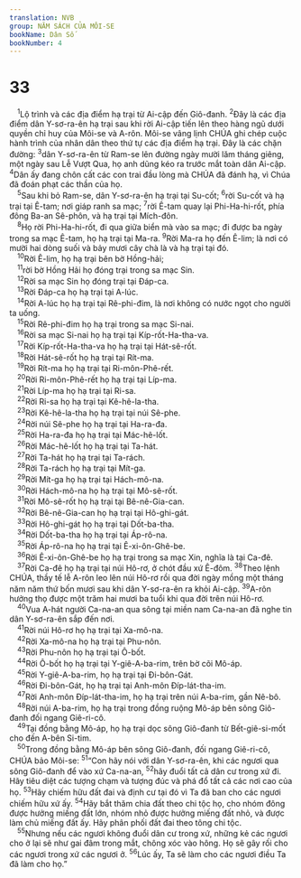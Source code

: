 ```yaml
---
translation: NVB
group: NĂM SÁCH CỦA MÔI-SE
bookName: Dân Số 
bookNumber: 4
---
```


<div class="title"><h1>33</h1></div>
<span class="verse dan_33_1"> <sup>1</sup>Lộ trình và các địa điểm hạ trại từ Ai-cập đến Giô-đanh. </span>
<span class="verse dan_33_2"><sup>2</sup>Đây là các địa điểm dân Y-sơ-ra-ên hạ trại sau khi rời Ai-cập tiến lên theo hàng ngũ dưới quyền chỉ huy của Môi-se và A-rôn. Môi-se vâng lịnh CHÚA ghi chép cuộc hành trình của nhân dân theo thứ tự các địa điểm hạ trại. Đây là các chặn đường: </span>
<span class="verse dan_33_3"><sup>3</sup>dân Y-sơ-ra-ên từ Ram-se lên đường ngày mười lăm tháng giêng, một ngày sau Lễ Vượt Qua, họ anh dũng kéo ra trước mắt toàn dân Ai-cập. </span>
<span class="verse dan_33_4"><sup>4</sup>Dân ấy đang chôn cất các con trai đầu lòng mà CHÚA đã đánh hạ, vì Chúa đã đoán phạt các thần của họ. <br/></span>
<span class="verse dan_33_5"> <sup>5</sup>Sau khi bỏ Ram-se, dân Y-sơ-ra-ên hạ trại tại Su-cốt; </span>
<span class="verse dan_33_6"><sup>6</sup>rời Su-cốt và hạ trại tại Ê-tam; nơi giáp ranh sa mạc; </span>
<span class="verse dan_33_7"><sup>7</sup>rời Ê-tam quay lại Phi-Ha-hi-rốt, phía đông Ba-an Sê-phôn, và hạ trại tại Mích-đôn. <br/></span>
<span class="verse dan_33_8"> <sup>8</sup>Họ rời Phi-Ha-hi-rốt, đi qua giữa biển mà vào sa mạc; đi được ba ngày trong sa mạc Ê-tam, họ hạ trại tại Ma-ra. </span>
<span class="verse dan_33_9"><sup>9</sup>Rời Ma-ra họ đến Ê-lim; là nơi có mười hai dòng suối và bảy mươi cây chà là và hạ trại tại đó. <br/></span>
<span class="verse dan_33_10"> <sup>10</sup>Rời Ê-lim, họ hạ trại bên bờ Hồng-hải; <br/></span>
<span class="verse dan_33_11"> <sup>11</sup>rời bờ Hồng Hải họ đóng trại trong sa mạc Sin. <br/></span>
<span class="verse dan_33_12"> <sup>12</sup>Rời sa mạc Sin họ đóng trại tại Đáp-ca. <br/></span>
<span class="verse dan_33_13"> <sup>13</sup>Rời Đáp-ca họ hạ trại tại A-lúc. <br/></span>
<span class="verse dan_33_14"> <sup>14</sup>Rời A-lúc họ hạ trại tại Rê-phi-đim, là nơi không có nước ngọt cho người ta uống. <br/></span>
<span class="verse dan_33_15"> <sup>15</sup>Rời Rê-phi-đim họ hạ trại trong sa mạc Si-nai. <br/></span>
<span class="verse dan_33_16"> <sup>16</sup>Rời sa mạc Si-nai họ hạ trại tại Kíp-rốt-Ha-tha-va. <br/></span>
<span class="verse dan_33_17"> <sup>17</sup>Rời Kíp-rốt-Ha-tha-va họ hạ trại tại Hát-sê-rốt. <br/></span>
<span class="verse dan_33_18"> <sup>18</sup>Rời Hát-sê-rốt họ hạ trại tại Rít-ma. <br/></span>
<span class="verse dan_33_19"> <sup>19</sup>Rời Rít-ma họ hạ trại tại Ri-môn-Phê-rết. <br/></span>
<span class="verse dan_33_20"> <sup>20</sup>Rời Ri-môn-Phê-rết họ hạ trại tại Líp-ma. <br/></span>
<span class="verse dan_33_21"> <sup>21</sup>Rời Líp-ma họ hạ trại tại Ri-sa. <br/></span>
<span class="verse dan_33_22"> <sup>22</sup>Rời Ri-sa họ hạ trại tại Kê-hê-la-tha. <br/></span>
<span class="verse dan_33_23"> <sup>23</sup>Rời Kê-hê-la-tha họ hạ trại tại núi Sê-phe. <br/></span>
<span class="verse dan_33_24"> <sup>24</sup>Rời núi Sê-phe họ hạ trại tại Ha-ra-đa. <br/></span>
<span class="verse dan_33_25"> <sup>25</sup>Rời Ha-ra-đa họ hạ trại tại Mác-hê-lốt. <br/></span>
<span class="verse dan_33_26"> <sup>26</sup>Rời Mác-hê-lốt họ hạ trại tại Ta-hát. <br/></span>
<span class="verse dan_33_27"> <sup>27</sup>Rời Ta-hát họ hạ trại tại Ta-rách. <br/></span>
<span class="verse dan_33_28"> <sup>28</sup>Rời Ta-rách họ hạ trại tại Mít-ga. <br/></span>
<span class="verse dan_33_29"> <sup>29</sup>Rời Mít-ga họ hạ trại tại Hách-mô-na. <br/></span>
<span class="verse dan_33_30"> <sup>30</sup>Rời Hách-mô-na họ hạ trại tại Mô-sê-rốt. <br/></span>
<span class="verse dan_33_31"> <sup>31</sup>Rời Mô-sê-rốt họ hạ trại tại Bê-nê-Gia-can. <br/></span>
<span class="verse dan_33_32"> <sup>32</sup>Rời Bê-nê-Gia-can họ hạ trại tại Hô-ghi-gát. <br/></span>
<span class="verse dan_33_33"> <sup>33</sup>Rời Hô-ghi-gát họ hạ trại tại Dốt-ba-tha. <br/></span>
<span class="verse dan_33_34"> <sup>34</sup>Rời Dốt-ba-tha họ hạ trại tại Áp-rô-na. <br/></span>
<span class="verse dan_33_35"> <sup>35</sup>Rời Áp-rô-na họ hạ trại tại Ê-xi-ôn-Ghê-be. <br/></span>
<span class="verse dan_33_36"> <sup>36</sup>Rời Ê-xi-ôn-Ghê-be họ hạ trại trong sa mạc Xin, nghĩa là tại Ca-đê. <br/></span>
<span class="verse dan_33_37"> <sup>37</sup>Rời Ca-đê họ hạ trại tại núi Hô-rơ, ở chót đầu xứ Ê-đôm. </span>
<span class="verse dan_33_38"><sup>38</sup>Theo lệnh CHÚA, thầy tế lễ A-rôn leo lên núi Hô-rơ rồi qua đời ngày mồng một tháng năm năm thứ bốn mươi sau khi dân Y-sơ-ra-ên ra khỏi Ai-cập. </span>
<span class="verse dan_33_39"><sup>39</sup>A-rôn hưởng thọ được một trăm hai mươi ba tuổi khi qua đời trên núi Hô-rơ. <br/></span>
<span class="verse dan_33_40"> <sup>40</sup>Vua A-hát người Ca-na-an qua sông tại miền nam Ca-na-an đã nghe tin dân Y-sơ-ra-ên sắp đến nơi. <br/></span>
<span class="verse dan_33_41"> <sup>41</sup>Rời núi Hô-rơ họ hạ trại tại Xa-mô-na. <br/></span>
<span class="verse dan_33_42"> <sup>42</sup>Rời Xa-mô-na họ hạ trại tại Phu-nôn. <br/></span>
<span class="verse dan_33_43"> <sup>43</sup>Rời Phu-nôn họ hạ trại tại Ô-bốt. <br/></span>
<span class="verse dan_33_44"> <sup>44</sup>Rời Ô-bốt họ hạ trại tại Y-giê-A-ba-rim, trên bờ cõi Mô-áp. <br/></span>
<span class="verse dan_33_45"> <sup>45</sup>Rời Y-giê-A-ba-rim, họ hạ trại tại Đi-bôn-Gát. <br/></span>
<span class="verse dan_33_46"> <sup>46</sup>Rời Đi-bôn-Gát, họ hạ trại tại Anh-môn Đíp-lát-tha-im. <br/></span>
<span class="verse dan_33_47"> <sup>47</sup>Rời Anh-môn Đíp-lát-tha-im, họ hạ trại trên núi A-ba-rim, gần Nê-bô. <br/></span>
<span class="verse dan_33_48"> <sup>48</sup>Rời núi A-ba-rim, họ hạ trại trong đồng ruộng Mô-áp bên sông Giô-đanh đối ngang Giê-ri-cô. <br/></span>
<span class="verse dan_33_49"> <sup>49</sup>Tại đồng bằng Mô-áp, họ hạ trại dọc sông Giô-đanh từ Bết-giê-si-mốt cho đến A-bên Si-tim. <br/></span>
<span class="verse dan_33_50"> <sup>50</sup>Trong đồng bằng Mô-áp bên sông Giô-đanh, đối ngang Giê-ri-cô, CHÚA bảo Môi-se: </span>
<span class="verse dan_33_51"><sup>51</sup>“Con hãy nói với dân Y-sơ-ra-ên, khi các ngươi qua sông Giô-đanh để vào xứ Ca-na-an, </span>
<span class="verse dan_33_52"><sup>52</sup>hãy đuổi tất cả dân cư trong xứ đi. Hãy tiêu diệt các tượng chạm và tượng đúc và phá đổ tất cả các nơi cao của họ. </span>
<span class="verse dan_33_53"><sup>53</sup>Hãy chiếm hữu đất đai và định cư tại đó vì Ta đã ban cho các ngươi chiếm hữu xứ ấy. </span>
<span class="verse dan_33_54"><sup>54</sup>Hãy bắt thăm chia đất theo chi tộc họ, cho nhóm đông được hưởng miếng đất lớn, nhóm nhỏ được hưởng miếng đất nhỏ, và được làm chủ miếng đất ấy. Hãy phân phối đất đai theo tông chi tộc. <br/></span>
<span class="verse dan_33_55"> <sup>55</sup>Nhưng nếu các ngươi không đuổi dân cư trong xứ, những kẻ các ngươi cho ở lại sẽ như gai đâm trong mắt, chông xóc vào hông. Họ sẽ gây rối cho các ngươi trong xứ các ngươi ở. </span>
<span class="verse dan_33_56"><sup>56</sup>Lúc ấy, Ta sẽ làm cho các ngươi điều Ta đã làm cho họ.” <br/></span>
